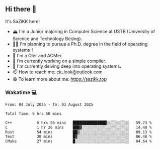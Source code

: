 ## Hi there 👋

It's SaZiKK here!

- 🏔️ I'm a Junior majoring in Computer Science  at USTB (University of Science and Technology Beijing).
- 🧑‍🎓 I'm planning to pursue a Ph.D. degree in the field of operating systems！
- 🚀 I'm a OIer and ACMer.
- 🔭 I’m currently working on a simple compiler.
- 🌱 I'm currently delving deep into operating systems.
- 📫 How to reach me: ck_look@outlook.com
- 😄 To learn more about me: https://sazikk.top

  
<!--
**SaZiKK/SaZiKK** is a ✨ _special_ ✨ repository because its `README.md` (this file) appears on your GitHub profile.

Here are some ideas to get you started:

- 🔭 I’m currently working on ...
- 🌱 I’m currently learning ...
- 👯 I’m looking to collaborate on ...
- 🤔 I’m looking for help with ...
- 💬 Ask me about ...
- 📫 How to reach me: ...
- 😄 Pronouns: ...
- ⚡ Fun fact: ...
-->

### Wakatime 💻

<!--START_SECTION:waka-->

```txt
From: 04 July 2025 - To: 03 August 2025

Total Time: 9 hrs 50 mins

C++           5 hrs 56 mins   ███████████████░░░░░░░░░░   59.73 %
C             1 hr 26 mins    ███▓░░░░░░░░░░░░░░░░░░░░░   14.48 %
Rust          54 mins         ██▒░░░░░░░░░░░░░░░░░░░░░░   09.13 %
Text          38 mins         █▓░░░░░░░░░░░░░░░░░░░░░░░   06.48 %
CMake         27 mins         █░░░░░░░░░░░░░░░░░░░░░░░░   04.64 %
```

<!--END_SECTION:waka-->
